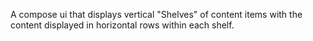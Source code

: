 A compose ui that displays vertical "Shelves" of content items with the content displayed in horizontal rows within each shelf.

